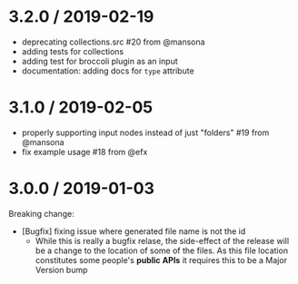 
3.2.0 / 2019-02-19
==================

  * deprecating collections.src #20 from @mansona
  * adding tests for collections
  * adding test for broccoli plugin as an input
  * documentation: adding docs for `type` attribute

3.1.0 / 2019-02-05
==================

  * properly supporting input nodes instead of just "folders" #19 from @mansona
  * fix example usage #18 from @efx

3.0.0 / 2019-01-03
==================

Breaking change:
  * [Bugfix] fixing issue where generated file name is not the id
    * While this is really a bugfix relase, the side-effect of the release will be a change to the location of some of the files. As this file location constitutes some people's **public APIs** it requires this to be a Major Version bump
